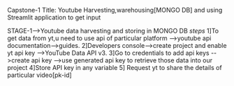 Capstone-1
Title: Youtube Harvesting,warehousing[MONGO DB] and using Streamlit application to get input 

STAGE-1-->Youtube data harvesting and storing in MONGO DB
*steps*
1]To get data from yt,u need to use api of particular platform -->youtube api documentation-->guides.
2]Developers console-->create project and enable yt api key -->YouTube Data API v3.
3]Go to credentials to add api keys -->create api key
-->use generated api key to retrieve those data into our project
4]Store API key in any variable
5] Request yt to share the details of particular video[pk-id]
